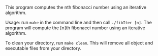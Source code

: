 This program computes the nth fibonacci number using an iterative algorithm.

Usage: run `make` in the command line and then call `./fibIter [n]`. The program will compute the [n]th fibonacci number using an iterative algorithm.

To clean your directory, run `make clean`. This will remove all object and executable files from your directory.


